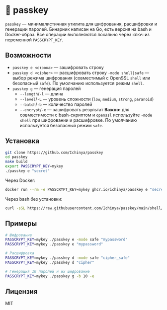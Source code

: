 # 🔐 passkey

`passkey` — минималистичная утилита для шифрования, расшифровки и генерации паролей. Бинарник написан на Go, есть версия
на bash и Docker-образ. Все операции выполняются локально через ключ из переменной `PASSCRYPT_KEY`.

## Возможности

- `passkey e <строка>` — зашифровать строку
- `passkey d <cipher>` — расшифровать строку
`-mode shell|safe` — выбор режима шифрования (совместимый с OpenSSL `shell` или безопасный `safe`). По умолчанию используется режим `shell`.
- `passkey g` — генерация паролей
    - `--length`/`-l` — длина
    - `--level`/`-L` — уровень сложности (`low`, `medium`, `strong`, `paranoid`)
    - `--batch`/`-b` — количество паролей
    - `--encrypt`/`-e` — зашифровать результат
  **Важно:** для совместимости с bash-скриптом и `openssl` используйте `-mode shell` при шифровании и расшифровке. По
  умолчанию используется безопасный режим `safe`.

## Установка

```bash
git clone https://github.com/Ichinya/passkey
cd passkey
make build
export PASSCRYPT_KEY=mykey
./passkey e "secret"
```

Через Docker:

```bash
docker run --rm -e PASSCRYPT_KEY=mykey ghcr.io/ichinya/passkey e "secret"
```

Через bash без установки:

```bash
curl -sSL https://raw.githubusercontent.com/Ichinya/passkey/main/shell/passkey.sh | PASSCRYPT_KEY=mykey bash -s e "secret"
```

## Примеры

```bash
# Шифрование
PASSCRYPT_KEY=mykey ./passkey e -mode safe "mypassword"
PASSCRYPT_KEY=mykey ./passkey e "mypassword"

# Расшифровка
PASSCRYPT_KEY=mykey ./passkey d -mode safe "cipher_safe"
PASSCRYPT_KEY=mykey ./passkey d "cipher"

# Генерация 10 паролей и их шифрование
PASSCRYPT_KEY=mykey ./passkey g -b 10 -e
```

## Лицензия

MIT
